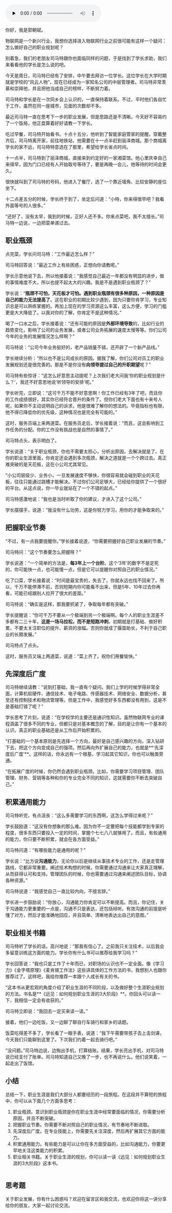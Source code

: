 <audio id="audio" title="加餐五 | 投身物联网行业，如何做好职业规划？" controls="" preload="none"><source id="mp3" src="https://static001.geekbang.org/resource/audio/6c/3a/6c2f7a5150d2db9c59cb7c1c0f65653a.mp3"></audio>

你好，我是郭朝斌。

物联网是一个新兴行业，我想你选择进入物联网行业之前很可能有这样一个疑问：怎么做好自己的职业规划呢？

别着急，我们的老朋友司马特跟你也面临同样的问题，于是找到了学长求助，我们来看看他的学长是怎么说的吧。

今天是周日，司马特已经有了安排，中午要去拜访一位学长。这位学长在大学时期就是学校的“风云人物”，现在已经成为一家知名公司的中层管理者。司马特非常羡慕和崇拜他，并且把他当成自己的榜样，不断努力着。

司马特和学长是在一次同乡会上认识的，一直保持着联系。不过，平时他们各自忙于工作，虽然在同一座城市，见面的次数却不多。

最近司马特一直在思考下一步的职业发展，但是思路还是不清晰。今天好不容易约了一个饭局，他正盘算着好好请教一下学长。

吃过早餐，司马特开始看书。十点十五分，他听到了智能家庭管家的提醒。穿戴整齐后，司马特离开家，前往地铁站，他需要在十一点半赶到丽泽商城。那个商城离学长的家不远，司马特特意选在了那里，希望给学长省点时间。

十一点半，司马特到了丽泽商城，直接来到约定好的一家湘菜馆。他心里庆幸自己来得早，因为门口已经有人开始取号等待了，要是再晚一会儿，他等待的时间会更久。

很快就叫到了司马特的号码，他进入了餐厅，选了一个靠近墙角、比较安静的座位坐下。

十二点差五分的时候，学长终于到了，坐定后问道：“小特，你来得很早吧？我看外面等号的人很多。”

“还好了，没有太早，我到的时候，正好人还不多。你来点菜吧，我不太擅长。”司马特一边说，一边把菜单递过去。

## 职业瓶颈

点完菜，学长问司马特：“工作最近怎么样？”

司马特回答说：“最近工作上有些困惑，正想向你请教呢。”

学长示意他说下去，所以他接着说：“我感觉自己最近一年都没有明显的进步，做的事情难度不大，所以也提不起太大的兴趣。我是不是遇到职业瓶颈了？”

学长说：“**瓶颈不可怕，天花板才可怕。<strong>遇到职业瓶颈有很多种原因，一种原因是**自己的能力无法提高了</strong>。这在职业的初期比较少遇到，因为只要你肯学习，专业知识总是可以熟练掌握的。再加上现在的学习资源这么丰富，这么方便，学习的门槛更是大大降低了。以我对你的了解，你肯定不是这种情况。”

喝了一口水之后，学长接着说：“还有可能的原因是**外部环境导致**的，比如行业的趋势变化，影响了公司的业务发展，或者公司业务拓展的速度太慢等等。你们公司今年的业务的发展情况怎么样啊？”

司马特说：“公司今年业务挺好的，老产品销量不错，还开辟了一个新产品线。”

学长继续分析：“所以也不是公司成长的原因。据我了解，你们公司对员工的职业发展规划还是很完善的。那是不是你没有**向领导提过自己的升职期望**呢？”

司马特有些惊讶：“这怎么好意思主动提呢？上次我们老大问我‘你的职业规划是什么？’，我还不好意思地说‘听领导的安排’呢。”

学长听完，立即说：“这可千万不能不好意思啊！你工作已经有3年了吧，而且你的工作成绩很好，其实你已经符合晋升的条件了。但你们老大下面也有十来号人呢，如果你不主动说明自己的诉求，他是很难了解你的想法的。毕竟指标也有限，他不得已降低你的优先级，这种情况也是完全有可能的。”

这时，服务员端上来两道菜。在服务员走后，学长接着说：“而且，这会影响到工作任务的分配。你的工作没有挑战也是自然的事情了。”

司马特点头，表示明白了。

学长说道：“关于职业瓶颈，你也不需要太担心，分析出原因，去解决就是了。在你的职业生涯里面，你肯定还会遇到多次瓶颈，解决之道就是一个个跨过去。真正难突破的是天花板，这在小公司尤其常见。

“小公司层级少、业务小，一旦发展速度不够快，你很容易就会碰到职业的天花板，往往只能通过跳槽才能解决。不过你们公司足够大，已经给你提供了一个很好的平台。从这点说，你一毕业就站在了一个不错的起点。”

司马特感激地说：“我也是当时听取了你的建议，才进入了这个公司。”

学长摆摆手，说道：“我没有什么功劳，这是你努力学习，用你的才能争取来的。”

## 把握职业节奏

“不过，有一点我要提醒你。”学长接着说道，“你需要把握好自己职业发展的节奏。”

司马特问：“这个节奏要怎么把握呀？”

学长说道：“一个简单的方法是，**每3年上一个台阶**。这个‘3年’的数字不是定死的，你可能快一点，也可能慢一点，但是它可以提醒你对照自己的职业情况。”

吃了口菜，学长接着说：“时间是最宝贵的，失去了，你就永远也找不回来了。所以，千万不能停滞不前，否则短期内你可能看不出来，但是5年、10年过去你再看，可能已经跟别人拉开了很大的差距。”

司马特说：“确实是这样，那我要抓紧了，争取每年都有突破。”

学长提醒说：“你可千万不要从一个极端到另一个极端啊。每个人的职业生涯差不多都有二三十年，**这是一场马拉松，而不是短跑冲刺**。初期就是打基础、做好积累，不要太关注职位的提升、薪资的涨幅。否则你就成了揠苗助长，不利于自己职业的长期发展。”

司马特点了点头。

这时，服务员又端上两道菜，说道：“菜上齐了。祝你们用餐愉快。”

## 先深度后广度

司马特继续请教：“说到打基础，我一直有个疑问。我们上学的时候学得非常全面，计算机软硬件、通信技术、电子电路、传感器技术、网络安全、数据分析，甚至还有控制技术和物流管理等。但是工作中，我感觉好多东西都没有用到，这是不是基础打错了呢？”

学长思考了片刻，说道：“在学校学的主要还是通识性知识。虽然物联网专业的课程涵盖了很多不同的专业，但都只是对基本概念的了解，目的是让你有一个基本的认识。真正的职业基础还是从工作后开始积累的。

“打基础的一个基本原则是先选择一个方向，最好是自己感兴趣的方向，深入钻研下去，把这个方向变成自己的强项。然后再向外扩展自己的能力，也就是**‘先深度后广度’**。这样的话，你永远有一个根基，学习起其它知识，你也可以触类旁通。

“在拓展广度的时候，你仍然会遇到职业瓶颈。比如，你需要学习项目管理、团队管理、财务、营销等各种和你的专业完全不同的知识，这就需要你不断去突破自己。”

## 积累通用能力

司马特听完，有点沮丧：“这么多需要学习的东西啊，这怎么学得过来呢？”

学长鼓励道：“这没有你想象的那么难。因为你不一定要把每个技能都学到专家的程度，很多东西只要投入一定的时间，掌握个七七八八就够用了。而且，有些通用的能力，你只要不断积累，就会在各方面受益。”

司马特问道：“有哪些能力是通用的呢？”

学长说：“比方说**沟通能力**，无论你以后是继续从事技术专业的工作，还是走管理路线，它都非常重要。阐述技术构想的时候，你需要通过沟通来让大家真正理解，从而获得认可和支持。管理团队的时候，你也需要通过沟通来阐述团队目标，协调各种资源。”

司马特说道：“我感觉自己一直比较内向，不擅言辞。”

学长进一步鼓励说：“你放心，沟通能力你肯定可以不断提高。而且，你记住，关于沟通能力更重要的一点是，沟通不只是表达，还包括倾听。有效沟通的前提是听懂了对方，然后才能准确地回应，并且简单、清晰地表达出自己的意图。”

## 职业相关书籍

司马特听了学长的话，高兴地说：“那我有信心了。之前我只关注技术，以后我会多留意训练这方面的能力。学长你有什么书可以推荐给我学习吗？”

学长回答说：“我也只是工作了十年而已，对职场的认识也不一定全面。像《学习力》《金字塔原理》《麦肯锡工作法》这些讲具体的工作方法的书，我想别人也跟你推荐过了。这样吧，我给你推荐一本跟个人成长有关的书。

“这本书从更宏观的角度介绍了职业生涯的不同阶段，以及做好整个生涯职业规划的方法。书名是**《远见：如何规划职业生涯的3大阶段》**。你回头可以读一下，我相信一定会有收获的。”

司马特立即说：“我回去一定买来读一读。”

接着，他们一边吃饭，又一边聊了聊自行车骑行和家乡的话题。

饭菜吃得差不多了，学长看了一眼手表，说道：“我下午需要带孩子去上击剑课，今天我们只能聊到这里了。下次我们约着一起去骑行吧。”

“没问题。”司马特边说，边掏出手机，打算结账。结果，学长亮出手机，对司马特说已经支付了账单。司马特知道自己又晚了一步，也不再说什么。他们说笑着，一起走出了饭馆。

## 小结

总结一下，职业生涯是我们大部分人都要经历的一段旅程。在这段并不算短的旅程中，你可以从下面几个方面多思考：

1. 职业瓶颈。意识到职业瓶颈是你在职业生涯中经常要面临的情况，你需要分析原因，并且不断突破。
1. 把握职业节奏。你需要不断对照自己的职业情况，有节奏地不断进取。
1. 先深度后广度。在专业技能上，你需要先关注深度，然后再扩展其它方面的能力。
1. 积累通用能力。有些能力是可以让你在多方面受益的，比如沟通能力，你要更早地关注这类能力的积累。
1. 职业相关书籍。关于职业生涯的规划，你可以读一读《远见：如何规划职业生涯的3大阶段》这本书。

<img src="https://static001.geekbang.org/resource/image/10/6d/103416db77604eb6951b55d180e7b06d.jpg" alt="">

## 思考题

关于职业发展，你有什么困惑吗？欢迎在留言区和我交流，也欢迎你将这一讲分享给你的朋友，大家一起讨论交流。
